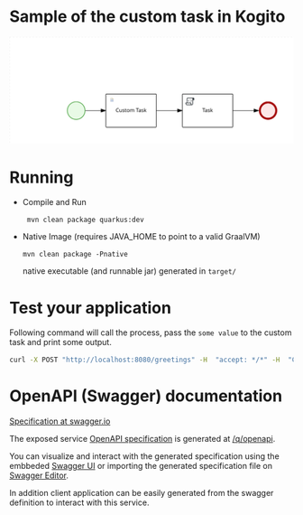 # Sample of the custom task in Kogito #

![Sample image](./src/main/resources/test-process-svg.svg)

# Running

- Compile and Run

    ```
     mvn clean package quarkus:dev
    ```

- Native Image (requires JAVA_HOME to point to a valid GraalVM)

    ```
    mvn clean package -Pnative
    ```
  
  native executable (and runnable jar) generated in `target/`

# Test your application

Following command will call the process, pass the `some value` to the custom task and print some output.

```sh
curl -X POST "http://localhost:8080/greetings" -H  "accept: */*" -H  "Content-Type: application/json" -d "{\"input\":\"some value\"}"
```


# OpenAPI (Swagger) documentation
[Specification at swagger.io](https://swagger.io/docs/specification/about/)

The exposed service [OpenAPI specification](https://swagger.io/docs/specification) is generated at 
[/q/openapi](http://localhost:8080/q/openapi).

You can visualize and interact with the generated specification using the embbeded [Swagger UI](http://localhost:8080/q/swagger-ui) or importing the generated specification file on [Swagger Editor](https://editor.swagger.io).

In addition client application can be easily generated from the swagger definition to interact with this service.
